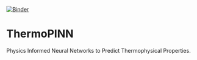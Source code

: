 [![Binder](https://mybinder.org/badge_logo.svg)](https://mybinder.org/v2/gh/imanbabaei/ThermoPINN-1/main?urlpath=voila%2Frender%2Fnotebook.ipynb)

# ThermoPINN
Physics Informed Neural Networks to Predict Thermophysical Properties.
